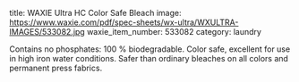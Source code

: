 title: WAXIE Ultra HC Color Safe Bleach
image: https://www.waxie.com/pdf/spec-sheets/wx-ultra/WXULTRA-IMAGES/533082.jpg
waxie_item_number: 533082
category: laundry

Contains no phosphates: 100 % biodegradable. Color safe, excellent for use in high iron water conditions. Safer than ordinary bleaches on all colors and permanent press fabrics.
